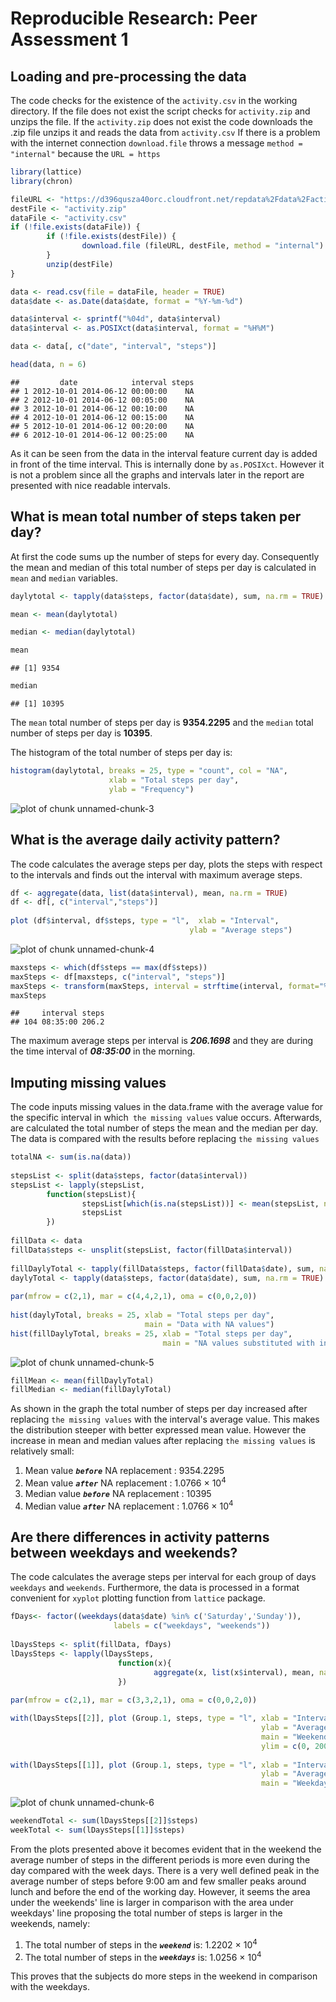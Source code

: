 # Reproducible Research: Peer Assessment 1


## Loading and pre-processing the data

The code checks for the existence of the `activity.csv` in the working directory. If the file does not exist the script checks for `activity.zip` and unzips the file. If the `activity.zip` does not exist the code downloads the .zip file unzips it and reads the data from `activity.csv` If there is a problem with the internet connection `download.file` throws a message `method = "internal"` because the `URL = https`


```r
library(lattice)
library(chron)

fileURL <- "https://d396qusza40orc.cloudfront.net/repdata%2Fdata%2Factivity.zip"
destFile <- "activity.zip"
dataFile <- "activity.csv"
if (!file.exists(dataFile)) {
        if (!file.exists(destFile)) {
                download.file (fileURL, destFile, method = "internal")
        }
        unzip(destFile)
}  

data <- read.csv(file = dataFile, header = TRUE)
data$date <- as.Date(data$date, format = "%Y-%m-%d")

data$interval <- sprintf("%04d", data$interval)
data$interval <- as.POSIXct(data$interval, format = "%H%M")

data <- data[, c("date", "interval", "steps")]

head(data, n = 6)
```

```
##         date            interval steps
## 1 2012-10-01 2014-06-12 00:00:00    NA
## 2 2012-10-01 2014-06-12 00:05:00    NA
## 3 2012-10-01 2014-06-12 00:10:00    NA
## 4 2012-10-01 2014-06-12 00:15:00    NA
## 5 2012-10-01 2014-06-12 00:20:00    NA
## 6 2012-10-01 2014-06-12 00:25:00    NA
```

As it can be seen from the data in the interval feature current day is added in front of the time interval. This is internally done by `as.POSIXct`. However it is not a problem since all the graphs and intervals later in the report are presented with nice readable intervals.

## What is mean total number of steps taken per day?

At first the code sums up the number of steps for every day. Consequently the mean and median of this total number of steps per day is calculated in `mean` and `median` variables.


```r
daylytotal <- tapply(data$steps, factor(data$date), sum, na.rm = TRUE)

mean <- mean(daylytotal)

median <- median(daylytotal)

mean 
```

```
## [1] 9354
```

```r
median
```

```
## [1] 10395
```

The `mean` total number of steps per day is **9354.2295** and the `median` total number of steps per day is **10395**.

The histogram of the total number of steps per day is: 


```r
histogram(daylytotal, breaks = 25, type = "count", col = "NA", 
                      xlab = "Total steps per day",
                      ylab = "Frequency")
```

![plot of chunk unnamed-chunk-3](figure/unnamed-chunk-3.png) 

## What is the average daily activity pattern?

The code calculates the average steps per day, plots the steps with respect to the intervals and finds out the interval with maximum average steps.


```r
df <- aggregate(data, list(data$interval), mean, na.rm = TRUE)
df <- df[, c("interval","steps")]
        
plot (df$interval, df$steps, type = "l",  xlab = "Interval", 
                                        ylab = "Average steps")
```

![plot of chunk unnamed-chunk-4](figure/unnamed-chunk-4.png) 

```r
maxsteps <- which(df$steps == max(df$steps))
maxSteps <- df[maxsteps, c("interval", "steps")]
maxSteps <- transform(maxSteps, interval = strftime(interval, format="%H:%M:%S"))
maxSteps
```

```
##     interval steps
## 104 08:35:00 206.2
```

The maximum average steps per interval is ***206.1698*** and they are during the time interval of ***08:35:00*** in the morning.

## Imputing missing values

The code inputs missing values in the data.frame with the average value for the specific interval in which` the missing values` value occurs. Afterwards, are calculated the total number of steps the mean and the median per day. The data is compared with the results before replacing `the missing values`


```r
totalNA <- sum(is.na(data))
        
stepsList <- split(data$steps, factor(data$interval))
stepsList <- lapply(stepsList, 
        function(stepsList){
                stepsList[which(is.na(stepsList))] <- mean(stepsList, na.rm = TRUE)
                stepsList
        })
        
fillData <- data
fillData$steps <- unsplit(stepsList, factor(fillData$interval)) 
        
fillDaylyTotal <- tapply(fillData$steps, factor(fillData$date), sum, na.rm = TRUE)
daylyTotal <- tapply(data$steps, factor(data$date), sum, na.rm = TRUE)
        
par(mfrow = c(2,1), mar = c(4,4,2,1), oma = c(0,0,2,0))
        
hist(daylyTotal, breaks = 25, xlab = "Total steps per day", 
                              main = "Data with NA values")
hist(fillDaylyTotal, breaks = 25, xlab = "Total steps per day",
                                  main = "NA values substituted with interval means")
```

![plot of chunk unnamed-chunk-5](figure/unnamed-chunk-5.png) 

```r
fillMean <- mean(fillDaylyTotal)
fillMedian <- median(fillDaylyTotal)
```

As shown in the graph the total number of steps per day increased after replacing `the missing values` with the interval's average value. This makes the distribution steeper with better expressed mean value. However the increase in mean and median values after replacing `the missing values` is relatively small:

1. Mean value ***`before`*** NA replacement : 9354.2295
2. Mean value ***`after`***  NA replacement : 1.0766 &times; 10<sup>4</sup>
3. Median value ***`before`*** NA replacement : 10395
4. Median value ***`after`***  NA replacement : 1.0766 &times; 10<sup>4</sup>

## Are there differences in activity patterns between weekdays and weekends?

The code calculates the average steps per interval for each group of days `weekdays` and `weekends`. Furthermore, the data is processed in a format convenient for `xyplot` plotting function from `lattice` package.


```r
fDays<- factor((weekdays(data$date) %in% c('Saturday','Sunday')), 
                       labels = c("weekdays", "weekends"))
        
lDaysSteps <- split(fillData, fDays)
lDaysSteps <- lapply(lDaysSteps, 
                        function(x){
                                aggregate(x, list(x$interval), mean, na.rm = TRUE)
                        })
        
par(mfrow = c(2,1), mar = c(3,3,2,1), oma = c(0,0,2,0))

with(lDaysSteps[[2]], plot (Group.1, steps, type = "l", xlab = "Intervals", 
                                                        ylab = "Average steps",
                                                        main = "Weekend",
                                                        ylim = c(0, 200)))
        
with(lDaysSteps[[1]], plot (Group.1, steps, type = "l", xlab = "Intervals", 
                                                        ylab = "Average steps",
                                                        main = "Weekdays"))
```

![plot of chunk unnamed-chunk-6](figure/unnamed-chunk-6.png) 

```r
weekendTotal <- sum(lDaysSteps[[2]]$steps)
weekTotal <- sum(lDaysSteps[[1]]$steps)
```

From the plots presented above it becomes evident that in the weekend the average number of steps in the different periods is more even during the day compared with the week days. There is a very well defined peak in the average number of steps before 9:00 am and few smaller peaks around lunch and before the end of the working day. However, it seems the area under the weekends' line is larger in comparison with the area under weekdays' line proposing the total number of steps is larger in the weekends, namely:

1. The total number of steps in the ***`weekend`*** is: 1.2202 &times; 10<sup>4</sup>  
2. The total number of steps in the ***`weekdays`*** is: 1.0256 &times; 10<sup>4</sup>

This proves that the subjects do more steps in the weekend in comparison with the weekdays.
